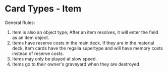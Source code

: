 # Card Types - Item

General Rules:

1. Item is also an object type; After an item resolves, it will enter the field as an item object.
2. Items have reserve costs in the main deck. If they are in the material deck, item cards have the regalia supertype and will have memory costs instead of reserve costs.
3. Items may only be played at slow speed.
4. Items go to their owner's graveyard when they are destroyed.
